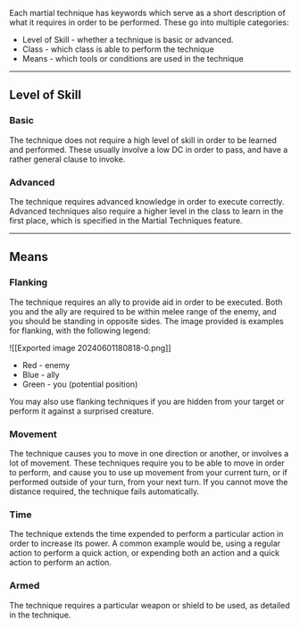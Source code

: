 Each martial technique has keywords which serve as a short description of what it requires in order to be performed. These go into multiple categories:
 
- Level of Skill - whether a technique is basic or advanced.
- Class - which class is able to perform the technique
- Means - which tools or conditions are used in the technique
   
- - -
## Level of Skill
 
### Basic

The technique does not require a high level of skill in order to be learned and performed. These usually involve a low DC in order to pass, and have a rather general clause to invoke.
 
### Advanced

The technique requires advanced knowledge in order to execute correctly. Advanced techniques also require a higher level in the class to learn in the first place, which is specified in the Martial Techniques feature.
   
- - -
## Means

### Flanking
 
The technique requires an ally to provide aid in order to be executed. Both you and the ally are required to be within melee range of the enemy, and you should be standing in opposite sides. The image provided is examples for flanking, with the following legend:

 ![[Exported image 20240601180818-0.png]]

- Red - enemy
- Blue - ally
- Green - you (potential position)   

You may also use flanking techniques if you are hidden from your target or perform it against a surprised creature.
 
### Movement
 
The technique causes you to move in one direction or another, or involves a lot of movement. These techniques require you to be able to move in order to perform, and cause you to use up movement from your current turn, or if performed outside of your turn, from your next turn. If you cannot move the distance required, the technique fails automatically.
 
### Time
 
The technique extends the time expended to perform a particular action in order to increase its power. A common example would be, using a regular action to perform a quick action, or expending both an action and a quick action to perform an action.
 
### Armed
 
The technique requires a particular weapon or shield to be used, as detailed in the technique.